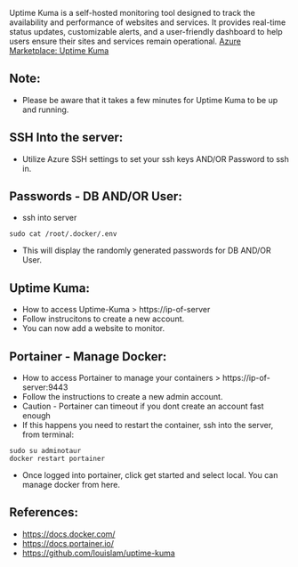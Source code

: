 Uptime Kuma is a self-hosted monitoring tool designed to track the availability and performance of websites and services. 
It provides real-time status updates, customizable alerts, and a user-friendly dashboard to help users ensure their sites 
and services remain operational. [Azure Marketplace: Uptime Kuma ]( )

Note:
------
* Please be aware that it takes a few minutes for Uptime Kuma to be up and running.

SSH Into the server:
--------------------
* Utilize Azure SSH settings to set your ssh keys AND/OR Password to ssh in. 

Passwords - DB AND/OR User:
---------------------------
* ssh into server
```
sudo cat /root/.docker/.env
```
* This will display the randomly generated passwords for DB AND/OR User. 

Uptime Kuma:
-------------
* How to access Uptime-Kuma > https://ip-of-server
* Follow instrucitons to create a new account. 
* You can now add a website to monitor.

Portainer - Manage Docker:
--------------------------
* How to access Portainer to manage your containers > https://ip-of-server:9443
* Follow the instructions to create a new admin account. 
* Caution - Portainer can timeout if you dont create an account fast enough
* If this happens you need to restart the container, ssh into the server, from terminal:
```
sudo su adminotaur
docker restart portainer
```
* Once logged into portainer, click get started and select local. You can manage docker from here. 


References:
------------
* https://docs.docker.com/
* https://docs.portainer.io/
* https://github.com/louislam/uptime-kuma